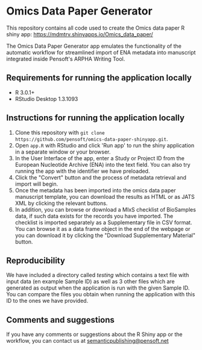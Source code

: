 # Omics Data Paper Generator

This repository contains all code used to create the Omics data paper R shiny app: https://mdmtrv.shinyapps.io/Omics_data_paper/

The Omics Data Paper Generator app emulates the functionality of the automatic workflow for streamlined import of ENA metadata into manuscript integrated inside Pensoft's ARPHA Writing Tool.

## Requirements for running the application locally
- R 3.0.1+
- RStudio Desktop 1.3.1093

## Instructions for running the application locally
1. Clone this repository with `git clone https://github.com/pensoft/omics-data-paper-shinyapp.git`.
2. Open `app.R` with RStudio and click 'Run app' to run the shiny application in a separate window or your browser.  
3. In the User Interface of the app, enter a Study or Project ID from the European Nucleotide Archive (ENA) into the text field. You can also try running the app with the identifier we have preloaded.
4. Click the "Convert" button and the process of metadata retrieval and import will begin.
5. Once the metadata has been imported into the omics data paper manuscript template, you can download the results as HTML or as JATS XML by clicking the relevant buttons.
6. In addition, you can browse or download a MIxS checklist of BioSamples data, if such data exists for the records you have imported. The checklist is imported separately as a Supplementary file in CSV format. You can browse it as a data frame object in the end of the webpage or you can download it by clicking the "Download Supplementary Material" button.

## Reproducibility
We have included a directory called *testing* which contains a text file with input data (en example Sample ID) as well as 3 other files which are generated as output when the application is run with the given Sample ID. You can compare the files you obtain when running the application with this ID to the ones we have provided. 

## Comments and suggestions
If you have any comments or suggestions about the R Shiny app or the workflow, you can contact us at semanticpublishing@pensoft.net

